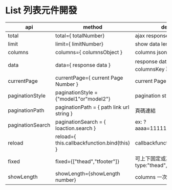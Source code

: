 # List 列表元件開發

| api              | method                                                    | description                                 |
| ---------------- | --------------------------------------------------------- | ------------------------------------------- |
| total            | total={ totalNumber}                                      | ajax response data length                   |
| limit            | limit={ limitNumber}                                      | show data length                            |
| columns          | columns={ columnsObject }                                 | columns json                                |
| data             | data={ response data }                                    | response data json 需要與 columnsKey 取名一樣 |
| currentPage      | currentPage={ current Page Number }                       | current Page number                         |
| paginationStyle  | paginationStyle = {"model1"or"model2"}                    | pagination style                            |
| paginationPath   | paginationPath  = { path link url string }                | 頁碼連結                                     |
| paginationSearch | paginationSearch = { loaction.search }                    | ex: ?aaaa=111111&bbbb=222222.....           |
| reload           | reload={ this.callbackfunction.bind(this) }               | callbackfunction Free name                  |
| fixed            | fixed={["thead","tfooter"]}                               | 可上下固定或其中一個固定 type:"thead","tfooter" |
| showLength       | showLength={showLength number}                            | columns 一次可顯示比數                        |
